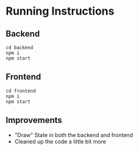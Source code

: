 # Running Instructions

## Backend

```
cd backend
npm i
npm start
```

## Frontend

```
cd frontend
npm i
npm start
```

## Improvements

- "Draw" State in both the backend and frontend
- Cleaned up the code a little bit more

